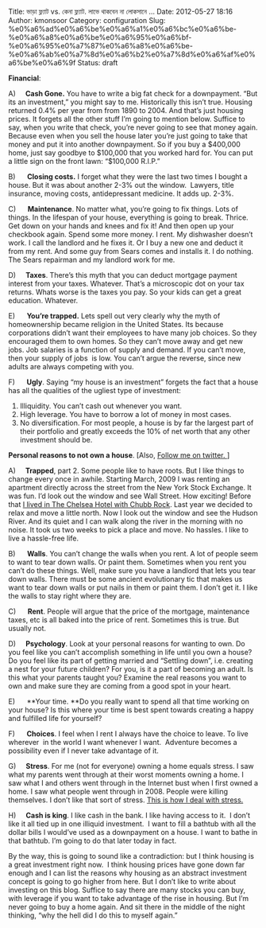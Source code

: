 Title: ভাড়া ফ্ল্যাট vs. কেনা ফ্ল্যাট. লাভে থাকবেন না লোকসানে ...
Date: 2012-05-27 18:16
Author: kmonsoor
Category: configuration
Slug: %e0%a6%ad%e0%a6%be%e0%a6%a1%e0%a6%bc%e0%a6%be-%e0%a6%a8%e0%a6%be%e0%a6%95%e0%a6%bf-%e0%a6%95%e0%a7%87%e0%a6%a8%e0%a6%be-%e0%a6%ab%e0%a7%8d%e0%a6%b2%e0%a7%8d%e0%a6%af%e0%a6%be%e0%a6%9f
Status: draft

**Financial**:

A)     **Cash Gone.** You have to write a big fat check for a
downpayment. “But its an investment,” you might say to me. Historically
this isn’t true. Housing returned 0.4% per year from from 1890 to 2004.
And that’s just housing prices. It forgets all the other stuff I’m going
to mention below. Suffice to say, when you write that check, you’re
never going to see that money again. Because even when you sell the
house later you’re just going to take that money and put it into another
downpayment. So if you buy a \$400,000 home, just say goodbye to
\$100,000 that you worked hard for. You can put a little sign on the
front lawn: “\$100,000 R.I.P.”

B)      **Closing costs.** I forget what they were the last two times I
bought a house. But it was about another 2-3% out the window.  Lawyers,
title insurance, moving costs, antidepressant medicine. It adds up.
2-3%.

C)      **Maintenance**. No matter what, you’re going to fix things.
Lots of things. In the lifespan of your house, everything is going to
break. Thrice. Get down on your hands and knees and fix it! And then
open up your checkbook again. Spend some more money. I rent. My
dishwasher doesn’t work. I call the landlord and he fixes it. Or I buy a
new one and deduct it from my rent. And some guy from Sears comes and
installs it. I do nothing. The Sears repairman and my landlord work for
me.

D)     **Taxes**. There’s this myth that you can deduct mortgage payment
interest from your taxes. Whatever. That’s a microscopic dot on your tax
returns. Whats worse is the taxes you pay. So your kids can get a great
education. Whatever.

E)      **You’re trapped.** Lets spell out very clearly why the myth of
homeownership became religion in the United States. Its because
corporations didn’t want their employees to have many job choices. So
they encouraged them to own homes. So they can’t move away and get new
jobs. Job salaries is a function of supply and demand. If you can’t
move, then your supply of jobs  is low. You can’t argue the reverse,
since new adults are always competing with you.

F)      **Ugly**. Saying “my house is an investment” forgets the fact
that a house has all the qualities of the ugliest type of investment:

1.  Illiquidity. You can’t cash out whenever you want.
2.  High leverage. You have to borrow a lot of money in most cases.
3.  No diversification. For most people, a house is by far the largest
    part of their portfolio and greatly exceeds the 10% of net worth
    that any other investment should be.

**Personal reasons to not own a house**. [Also, [Follow me on
twitter. ](http://twitter.com/jaltucher)]

A)     **Trapped**, part 2. Some people like to have roots. But I like
things to change every once in awhile. Starting March, 2009 I was
renting an apartment directly across the street from the New York Stock
Exchange. It was fun. I’d look out the window and see Wall Street. How
exciting! Before that [I lived in The Chelsea Hotel with Chubb
Rock](http://www.jamesaltucher.com/2010/12/the-chelsea-hotel-chubb-rock-and-you-can-never-go-home-again/).
Last year we decided to relax and move a little north. Now I look out
the window and see the Hudson River. And its quiet and I can walk along
the river in the morning with no noise. It took us two weeks to pick a
place and move. No hassles. I like to live a hassle-free life.

​B)      **Walls**. You can’t change the walls when you rent. A lot of
people seem to want to tear down walls. Or paint them. Sometimes when
you rent you can’t do these things. Well, make sure you have a landlord
that lets you tear down walls. There must be some ancient evolutionary
tic that makes us want to tear down walls or put nails in them or paint
them. I don’t get it. I like the walls to stay right where they are.

C)      **Rent**. People will argue that the price of the mortgage,
maintenance taxes, etc is all baked into the price of rent. Sometimes
this is true. But usually not.

D)     **Psychology**. Look at your personal reasons for wanting to own.
Do you feel like you can’t accomplish something in life until you own a
house? Do you feel like its part of getting married and “Settling down”,
i.e. creating a nest for your future children? For you, is it a part of
becoming an adult. Is this what your parents taught you? Examine the
real reasons you want to own and make sure they are coming from a good
spot in your heart.

E)      **Your time. **Do you really want to spend all that time working
on your house? Is this where your time is best spent towards creating a
happy and fulfilled life for yourself?

F)      **Choices**. I feel when I rent I always have the choice to
leave. To live wherever  in the world I want whenever I want.  Adventure
becomes a possibility even if I never take advantage of it.

G)     **Stress**. For me (not for everyone) owning a home equals
stress. I saw what my parents went through at their worst moments owning
a home. I saw what I and others went through in the Internet bust when I
first owned a home. I saw what people went through in 2008. People were
killing themselves. I don’t like that sort of stress. [This is how I
deal with
stress.](http://www.jamesaltucher.com/2011/02/how-to-be-the-luckiest-guy-on-the-planet-in-4-easy-steps/)

H)     **Cash is king**. I like cash in the bank. I like having access
to it.  I don’t like it all tied up in one illiquid investment.  I want
to fill a bathtub with all the dollar bills I would’ve used as a
downpayment on a house. I want to bathe in that bathtub. I’m going to do
that later today in fact.

By the way, this is going to sound like a contradiction: but I think
housing is a great investment right now.  I think housing prices have
gone down far enough and I can list the reasons why housing as an
abstract investment concept is going to go higher from here. But I don’t
like to write about investing on this blog. Suffice to say there are
many stocks you can buy, with leverage if you want to take advantage of
the rise in housing. But I’m never going to buy a home again. And sit
there in the middle of the night thinking, “why the hell did I do this
to myself again.”
